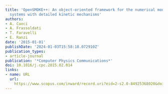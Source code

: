 ```yaml
---
title: 'OpenSMOKE++: An object-oriented framework for the numerical modeling of reactive
  systems with detailed kinetic mechanisms'
authors:
- A. Cuoci
- A. Frassoldati
- T. Faravelli
- E. Ranzi
date: '2015-01-01'
publishDate: '2024-01-03T15:58:18.072910Z'
publication_types:
- article-journal
publication: '*Computer Physics Communications*'
doi: 10.1016/j.cpc.2015.02.014
links:
- name: URL
  url: 
    https://www.scopus.com/inward/record.uri?eid=2-s2.0-84925368020&doi=10.1016%2fj.cpc.2015.02.014&partnerID=40&md5=06889314cc55839192ab04f370e99a4c
---
```

